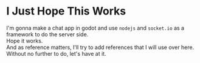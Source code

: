 # I Just Hope This Works

I'm gonna make a chat app in godot and use `nodejs` and `socket.io` as a framework to do the server side.\
Hope it works.\
And as reference matters, I'll try to add references that I will use over here.\
Without no further to do, let's have at it.